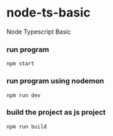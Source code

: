 # node-ts-basic
Node Typescript Basic

### run program
`npm start`

### run program using nodemon
`npm run dev`

### build the project as js project
`npm run build`
